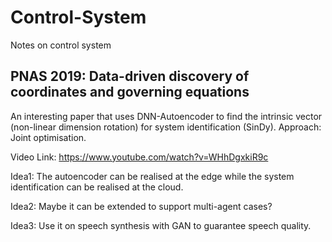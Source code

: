 # Control-System
Notes on control system

## PNAS 2019: Data-driven discovery of coordinates and governing equations
An interesting paper that uses DNN-Autoencoder to find the intrinsic vector (non-linear dimension rotation) for system identification (SinDy). 
Approach: Joint optimisation. 

Video Link: https://www.youtube.com/watch?v=WHhDgxkiR9c

Idea1: The autoencoder can be realised at the edge while the system identification can be realised at the cloud. 

Idea2: Maybe it can be extended to support multi-agent cases? 

Idea3: Use it on speech synthesis with GAN to guarantee speech quality.
